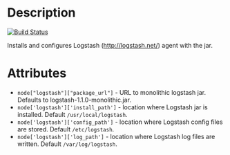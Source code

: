 Description
===========

[![Build Status](https://secure.travis-ci.org/realityforge/chef-logstash.png?branch=master)](http://travis-ci.org/realityforge/chef-logstash)

Installs and configures Logstash (http://logstash.net/) agent with the jar.

Attributes
==========

* `node["logstash"]["package_url"]` - URL to monolithic logstash jar. Defaults to logstash-1.1.0-monolithic.jar.
* `node['logstash']['install_path']` - location where Logstash jar is installed. Default `/usr/local/logstash`.
* `node['logstash']['config_path']` - location where Logstash config files are stored. Default `/etc/logstash`.
* `node['logstash']['log_path']` - location where Logstash log files are written. Default `/var/log/logstash`.
